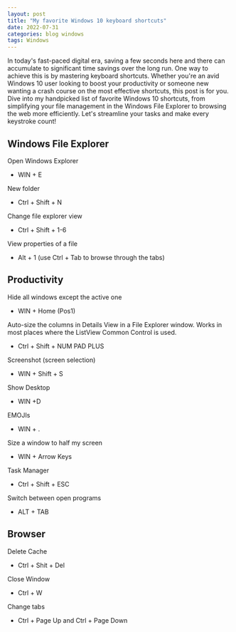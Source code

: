 ```yaml
---
layout: post
title: "My favorite Windows 10 keyboard shortcuts"
date: 2022-07-31
categories: blog windows
tags: Windows
---
```

In today's fast-paced digital era, saving a few seconds here and there can accumulate to significant time savings over the long run. One way to achieve this is by mastering keyboard shortcuts. Whether you're an avid Windows 10 user looking to boost your productivity or someone new wanting a crash course on the most effective shortcuts, this post is for you. Dive into my handpicked list of favorite Windows 10 shortcuts, from simplifying your file management in the Windows File Explorer to browsing the web more efficiently. Let's streamline your tasks and make every keystroke count!

## Windows File Explorer

Open Windows Explorer
- WIN + E

New folder
- Ctrl + Shift + N

Change file explorer view
- Ctrl + Shift + 1-6

View properties of a file
- Alt + 1 (use Ctrl + Tab to browse through the tabs)

## Productivity

Hide all windows except the active one
- WIN + Home (Pos1)

Auto-size the columns in Details View in a File Explorer window. Works in most places where the ListView Common Control is used.
- Ctrl + Shift + NUM PAD PLUS

Screenshot (screen selection)
- WIN + Shift + S

Show Desktop
- WIN +D

EMOJIs
- WIN + .

Size a window to half my screen
- WIN + Arrow Keys

Task Manager
- Ctrl  + Shift + ESC

Switch between open programs
- ALT + TAB

## Browser

Delete Cache
- Ctrl + Shit + Del

Close Window
- Ctrl  + W

Change tabs
- Ctrl + Page Up and Ctrl + Page Down